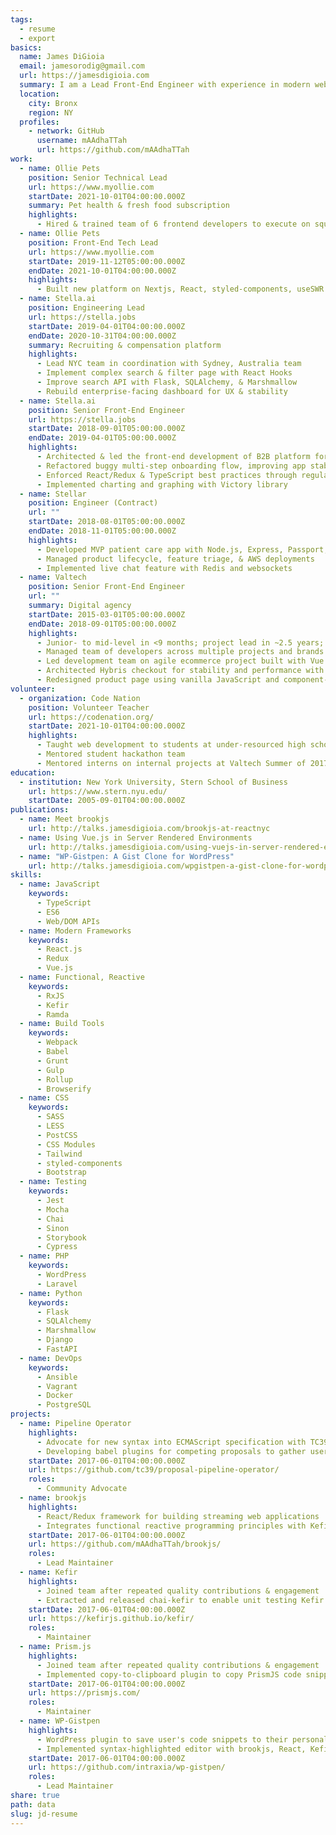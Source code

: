 ```yaml
---
tags:
  - resume
  - export
basics:
  name: James DiGioia
  email: jamesorodig@gmail.com
  url: https://jamesdigioia.com
  summary: I am a Lead Front-End Engineer with experience in modern web frameworks & team leadership.
  location:
    city: Bronx
    region: NY
  profiles:
    - network: GitHub
      username: mAAdhaTTah
      url: https://github.com/mAAdhaTTah
work:
  - name: Ollie Pets
    position: Senior Technical Lead
    url: https://www.myollie.com
    startDate: 2021-10-01T04:00:00.000Z
    summary: Pet health & fresh food subscription
    highlights:
      - Hired & trained team of 6 frontend developers to execute on squad roadmaps
  - name: Ollie Pets
    position: Front-End Tech Lead
    url: https://www.myollie.com
    startDate: 2019-11-12T05:00:00.000Z
    endDate: 2021-10-01T04:00:00.000Z
    highlights:
      - Built new platform on Nextjs, React, styled-components, useSWR
  - name: Stella.ai
    position: Engineering Lead
    url: https://stella.jobs
    startDate: 2019-04-01T04:00:00.000Z
    endDate: 2020-10-31T04:00:00.000Z
    summary: Recruiting & compensation platform
    highlights:
      - Lead NYC team in coordination with Sydney, Australia team
      - Implement complex search & filter page with React Hooks
      - Improve search API with Flask, SQLAlchemy, & Marshmallow
      - Rebuild enterprise-facing dashboard for UX & stability
  - name: Stella.ai
    position: Senior Front-End Engineer
    url: https://stella.jobs
    startDate: 2018-09-01T05:00:00.000Z
    endDate: 2019-04-01T05:00:00.000Z
    highlights:
      - Architected & led the front-end development of B2B platform for firms to comply with pay equity laws
      - Refactored buggy multi-step onboarding flow, improving app stability and performance
      - Enforced React/Redux & TypeScript best practices through regular peer code review
      - Implemented charting and graphing with Victory library
  - name: Stellar
    position: Engineer (Contract)
    url: ""
    startDate: 2018-08-01T05:00:00.000Z
    endDate: 2018-11-01T05:00:00.000Z
    highlights:
      - Developed MVP patient care app with Node.js, Express, Passport, and Objection.js
      - Managed product lifecycle, feature triage, & AWS deployments
      - Implemented live chat feature with Redis and websockets
  - name: Valtech
    position: Senior Front-End Engineer
    url: ""
    summary: Digital agency
    startDate: 2015-03-01T05:00:00.000Z
    endDate: 2018-09-01T05:00:00.000Z
    highlights:
      - Junior- to mid-level in <9 months; project lead in ~2.5 years; account lead in 3 years
      - Managed team of developers across multiple projects and brands for L’Oréal account
      - Led development team on agile ecommerce project built with Vue.js and Sitecore
      - Architected Hybris checkout for stability and performance with Redux, Handlebars, and Kefir
      - Redesigned product page using vanilla JavaScript and component-based architecture
volunteer:
  - organization: Code Nation
    position: Volunteer Teacher
    url: https://codenation.org/
    startDate: 2021-10-01T04:00:00.000Z
    highlights:
      - Taught web development to students at under-resourced high schools
      - Mentored student hackathon team
      - Mentored interns on internal projects at Valtech Summer of 2017 & 2018
education:
  - institution: New York University, Stern School of Business
    url: https://www.stern.nyu.edu/
    startDate: 2005-09-01T04:00:00.000Z
publications:
  - name: Meet brookjs
    url: http://talks.jamesdigioia.com/brookjs-at-reactnyc
  - name: Using Vue.js in Server Rendered Environments
    url: http://talks.jamesdigioia.com/using-vuejs-in-server-rendered-environments
  - name: "WP-Gistpen: A Gist Clone for WordPress"
    url: http://talks.jamesdigioia.com/wpgistpen-a-gist-clone-for-wordpress
skills:
  - name: JavaScript
    keywords:
      - TypeScript
      - ES6
      - Web/DOM APIs
  - name: Modern Frameworks
    keywords:
      - React.js
      - Redux
      - Vue.js
  - name: Functional, Reactive
    keywords:
      - RxJS
      - Kefir
      - Ramda
  - name: Build Tools
    keywords:
      - Webpack
      - Babel
      - Grunt
      - Gulp
      - Rollup
      - Browserify
  - name: CSS
    keywords:
      - SASS
      - LESS
      - PostCSS
      - CSS Modules
      - Tailwind
      - styled-components
      - Bootstrap
  - name: Testing
    keywords:
      - Jest
      - Mocha
      - Chai
      - Sinon
      - Storybook
      - Cypress
  - name: PHP
    keywords:
      - WordPress
      - Laravel
  - name: Python
    keywords:
      - Flask
      - SQLAlchemy
      - Marshmallow
      - Django
      - FastAPI
  - name: DevOps
    keywords:
      - Ansible
      - Vagrant
      - Docker
      - PostgreSQL
projects:
  - name: Pipeline Operator
    highlights:
      - Advocate for new syntax into ECMAScript specification with TC39
      - Developing babel plugins for competing proposals to gather user feedback
    startDate: 2017-06-01T04:00:00.000Z
    url: https://github.com/tc39/proposal-pipeline-operator/
    roles:
      - Community Advocate
  - name: brookjs
    highlights:
      - React/Redux framework for building streaming web applications
      - Integrates functional reactive programming principles with Kefir
    startDate: 2017-06-01T04:00:00.000Z
    url: https://github.com/mAAdhaTTah/brookjs/
    roles:
      - Lead Maintainer
  - name: Kefir
    highlights:
      - Joined team after repeated quality contributions & engagement
      - Extracted and released chai-kefir to enable unit testing Kefir streams
    startDate: 2017-06-01T04:00:00.000Z
    url: https://kefirjs.github.io/kefir/
    roles:
      - Maintainer
  - name: Prism.js
    highlights:
      - Joined team after repeated quality contributions & engagement
      - Implemented copy-to-clipboard plugin to copy PrismJS code snippets
    startDate: 2017-06-01T04:00:00.000Z
    url: https://prismjs.com/
    roles:
      - Maintainer
  - name: WP-Gistpen
    highlights:
      - WordPress plugin to save user's code snippets to their personal site
      - Implemented syntax-highlighted editor with brookjs, React, Kefir, and PrismJS
    startDate: 2017-06-01T04:00:00.000Z
    url: https://github.com/intraxia/wp-gistpen/
    roles:
      - Lead Maintainer
share: true
path: data
slug: jd-resume
---
```

